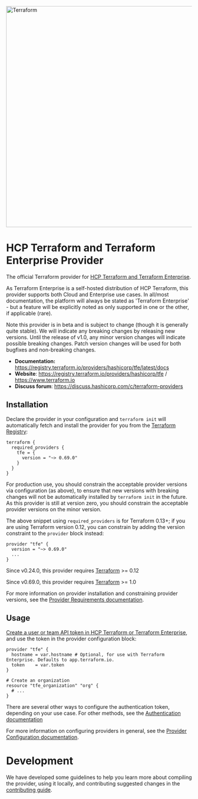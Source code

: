 <img alt="Terraform" src="https://www.datocms-assets.com/2885/1629941242-logo-terraform-main.svg" width="600px">

# HCP Terraform and Terraform Enterprise Provider

The official Terraform provider for [HCP Terraform and Terraform Enterprise](https://www.hashicorp.com/products/terraform).

As Terraform Enterprise is a self-hosted distribution of HCP Terraform, this
provider supports both Cloud and Enterprise use cases. In all/most
documentation, the platform will always be stated as 'Terraform Enterprise' -
but a feature will be explicitly noted as only supported in one or the other, if
applicable (rare).

Note this provider is in beta and is subject to change (though it is generally
quite stable). We will indicate any breaking changes by releasing new versions.
Until the release of v1.0, any minor version changes will indicate possible
breaking changes. Patch version changes will be used for both bugfixes and
non-breaking changes.

- **Documentation:** https://registry.terraform.io/providers/hashicorp/tfe/latest/docs
- **Website**: https://registry.terraform.io/providers/hashicorp/tfe / https://www.terraform.io
- **Discuss forum**: https://discuss.hashicorp.com/c/terraform-providers

## Installation

Declare the provider in your configuration and `terraform init` will automatically fetch and install the provider for you from the [Terraform Registry](https://registry.terraform.io/):

```hcl
terraform {
  required_providers {
    tfe = {
      version = "~> 0.69.0"
    }
  }
}
```

For production use, you should constrain the acceptable provider versions via
configuration (as above), to ensure that new versions with breaking changes will
not be automatically installed by `terraform init` in the future. As this provider
is still at version zero, you should constrain the acceptable provider versions
on the minor version.

The above snippet using `required_providers` is for Terraform 0.13+; if you are using Terraform version 0.12, you can constrain by adding the version constraint to the `provider` block instead:

```hcl
provider "tfe" {
  version = "~> 0.69.0"
  ...
}
```

Since v0.24.0, this provider requires [Terraform](https://developer.hashicorp.com/terraform/downloads) >= 0.12

Since v0.69.0, this provider requires [Terraform](https://developer.hashicorp.com/terraform/downloads) >= 1.0

For more information on provider installation and constraining provider versions, see the [Provider Requirements documentation](https://developer.hashicorp.com/terraform/language/providers/requirements).

## Usage

[Create a user or team API token in HCP Terraform or Terraform Enterprise](https://developer.hashicorp.com/terraform/cloud-docs/users-teams-organizations/api-tokens), and use the token in the provider configuration block:

```hcl
provider "tfe" {
  hostname = var.hostname # Optional, for use with Terraform Enterprise. Defaults to app.terraform.io.
  token    = var.token
}

# Create an organization
resource "tfe_organization" "org" {
  # ...
}
```

There are several other ways to configure the authentication token, depending on
your use case. For other methods, see the [Authentication documentation](https://registry.terraform.io/providers/hashicorp/tfe/latest/docs#authentication)

For more information on configuring providers in general, see the [Provider Configuration documentation](https://developer.hashicorp.com/terraform/language/providers/configuration).

# Development

We have developed some guidelines to help you learn more about compiling the provider, using it locally, and contributing suggested changes in the [contributing guide](https://hashicorp.github.io/terraform-provider-tfe/).
